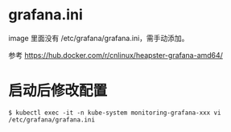 # grafana.ini
image 里面没有 /etc/grafana/grafana.ini，需手动添加。

参考 https://hub.docker.com/r/cnlinux/heapster-grafana-amd64/


# 启动后修改配置
```
$ kubectl exec -it -n kube-system monitoring-grafana-xxx vi /etc/grafana/grafana.ini 
```
